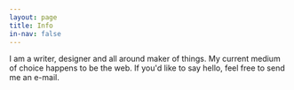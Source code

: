 ```yaml
---
layout: page
title: Info
in-nav: false
---
```


I am a writer, designer and all around maker of things. My current medium of choice happens to be the web. If you'd like to say hello, feel free to send me an e-mail.